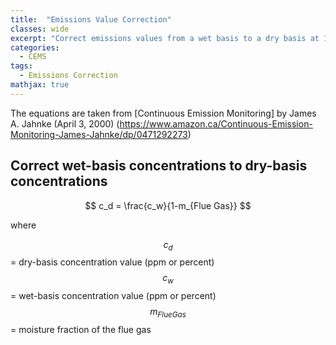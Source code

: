 ```yaml
---
title:  "Emissions Value Correction"
classes: wide
excerpt: "Correct emissions values from a wet basis to a dry basis at 12% CO<sub>2</sub>, 6% O<sub>2</sub> or 50% excess air"
categories: 
  - CEMS
tags:
  - Emissions Correction
mathjax: true
---
```


The equations are taken from [Continuous Emission Monitoring] by James A. Jahnke (April 3, 2000) (https://www.amazon.ca/Continuous-Emission-Monitoring-James-Jahnke/dp/0471292273)

## Correct wet-basis concentrations to dry-basis concentrations

$$ c_d = \frac{c_w}{1-m_{Flue Gas}}  $$

where 

$$c_d$$ = dry-basis concentration value (ppm or percent) \
$$c_w$$ = wet-basis concentration value (ppm or percent) \
$$ m_{Flue Gas}$$ = moisture fraction of the flue gas 